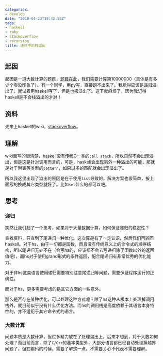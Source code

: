 ```yaml
---
categories: 
- develop
date: "2018-04-23T18:42:56Z"
tags: 
- haskell
- ruby
- stackoverflow
- recursion
title: 递归中的栈溢出
---
```


## 起因

起因是一道大数计算的题目，[题目在此](https://oeis.org/A002977)，我们需要计算第10000000（具体是有多少个零没印象了）。有一个同学，用py写，直接跑不出来了。我觉得应该是递归溢出了，就试着用haskell写了，但是也报溢出了。这下就麻烦了，因为我记得haskell是不会栈溢出的才对！

## 资料

先来上haskell的wiki，[stackoverflow](https://wiki.haskell.org/Stackoverflow)。

## 理解

wiki面写的很清楚，haskell没有传统C一类的`call stack`，所以自然不会出现溢出，但是这是针对调用而言的，可是，haskell会出现另外一种溢出的可能，那就是对于列表等类型的`pattern`，如果过多的匹配就会出现溢出了。

所以我这里出现了溢出的原因是在于使用`list`导致的。解决方案也很简单，按上面写的换成其它类型就好了。比如`set`什么的都可以吧。

## 思考

### 递归

突然让我引起了一个思考，如果对于大量数据计算，如何保证递归的稳定性？

查找资料，只查到了尾递归一种优化。这次算是有了一定认识，然后我们再转回haskell。对于hs，由于一切都是函数，而且没有传统意义上的命令式的顺序结构，所以尾递归无处不在（会写hs的，应该都不会去写递归除了函数以外的返回值吧），而hs对于使用grand形式的条件返回，配合尾递归有非常优秀的优化能力。

对于非hs这类语言使用递归需要特别注意尾递归等问题，需要保证程序运行的正确性。

而对于hs，更多需要考虑的是其它方面的一些意外。

那么是否存在某种优化，可以处理这种方式呢？除了hs这种从根本上处理掉调用栈外，就目前似乎没有什么优化方法。而hs的调用栈是高度依赖于其语言本身特性的，并不适用于其它命令式的语言。

### 大数计算

问题本质是大数计算，但过多精力放在了处理溢出上，后来才想到，对于大数如何处理？而目前而言，除了`C/C++`的基本类型外，大部分语言都已经自动处理掉越界问题了。但在编码的时候，需要了解这一点，不需要关心不代表不需要理解。
